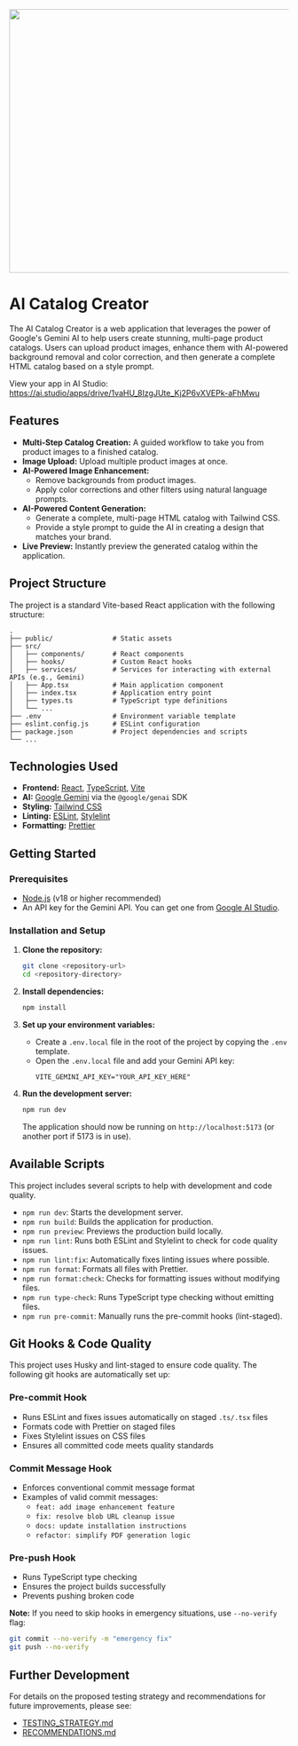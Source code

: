 <div align="center">
<img width="1200" height="475" alt="GHBanner" src="https://github.com/user-attachments/assets/0aa67016-6eaf-458a-adb2-6e31a0763ed6" />
</div>

# AI Catalog Creator

The AI Catalog Creator is a web application that leverages the power of Google's Gemini AI to help users create stunning, multi-page product catalogs. Users can upload product images, enhance them with AI-powered background removal and color correction, and then generate a complete HTML catalog based on a style prompt.

View your app in AI Studio: https://ai.studio/apps/drive/1vaHU_8IzgJUte_Kj2P6vXVEPk-aFhMwu

## Features

- **Multi-Step Catalog Creation:** A guided workflow to take you from product images to a finished catalog.
- **Image Upload:** Upload multiple product images at once.
- **AI-Powered Image Enhancement:**
  - Remove backgrounds from product images.
  - Apply color corrections and other filters using natural language prompts.
- **AI-Powered Content Generation:**
  - Generate a complete, multi-page HTML catalog with Tailwind CSS.
  - Provide a style prompt to guide the AI in creating a design that matches your brand.
- **Live Preview:** Instantly preview the generated catalog within the application.

## Project Structure

The project is a standard Vite-based React application with the following structure:

```
.
├── public/               # Static assets
├── src/
│   ├── components/       # React components
│   ├── hooks/            # Custom React hooks
│   ├── services/         # Services for interacting with external APIs (e.g., Gemini)
│   ├── App.tsx           # Main application component
│   ├── index.tsx         # Application entry point
│   ├── types.ts          # TypeScript type definitions
│   └── ...
├── .env                  # Environment variable template
├── eslint.config.js      # ESLint configuration
├── package.json          # Project dependencies and scripts
└── ...
```

## Technologies Used

- **Frontend:** [React](https://react.dev/), [TypeScript](https://www.typescriptlang.org/), [Vite](https://vitejs.dev/)
- **AI:** [Google Gemini](https://ai.google.dev/) via the `@google/genai` SDK
- **Styling:** [Tailwind CSS](https://tailwindcss.com/)
- **Linting:** [ESLint](https://eslint.org/), [Stylelint](https://stylelint.io/)
- **Formatting:** [Prettier](https://prettier.io/)

## Getting Started

### Prerequisites

- [Node.js](https://nodejs.org/) (v18 or higher recommended)
- An API key for the Gemini API. You can get one from [Google AI Studio](https://aistudio.google.com/app/apikey).

### Installation and Setup

1.  **Clone the repository:**

    ```bash
    git clone <repository-url>
    cd <repository-directory>
    ```

2.  **Install dependencies:**

    ```bash
    npm install
    ```

3.  **Set up your environment variables:**
    - Create a `.env.local` file in the root of the project by copying the `.env` template.
    - Open the `.env.local` file and add your Gemini API key:
      ```
      VITE_GEMINI_API_KEY="YOUR_API_KEY_HERE"
      ```

4.  **Run the development server:**
    ```bash
    npm run dev
    ```
    The application should now be running on `http://localhost:5173` (or another port if 5173 is in use).

## Available Scripts

This project includes several scripts to help with development and code quality.

- `npm run dev`: Starts the development server.
- `npm run build`: Builds the application for production.
- `npm run preview`: Previews the production build locally.
- `npm run lint`: Runs both ESLint and Stylelint to check for code quality issues.
- `npm run lint:fix`: Automatically fixes linting issues where possible.
- `npm run format`: Formats all files with Prettier.
- `npm run format:check`: Checks for formatting issues without modifying files.
- `npm run type-check`: Runs TypeScript type checking without emitting files.
- `npm run pre-commit`: Manually runs the pre-commit hooks (lint-staged).

## Git Hooks & Code Quality

This project uses Husky and lint-staged to ensure code quality. The following git hooks are automatically set up:

### Pre-commit Hook

- Runs ESLint and fixes issues automatically on staged `.ts/.tsx` files
- Formats code with Prettier on staged files
- Fixes Stylelint issues on CSS files
- Ensures all committed code meets quality standards

### Commit Message Hook

- Enforces conventional commit message format
- Examples of valid commit messages:
  - `feat: add image enhancement feature`
  - `fix: resolve blob URL cleanup issue`
  - `docs: update installation instructions`
  - `refactor: simplify PDF generation logic`

### Pre-push Hook

- Runs TypeScript type checking
- Ensures the project builds successfully
- Prevents pushing broken code

**Note:** If you need to skip hooks in emergency situations, use `--no-verify` flag:

```bash
git commit --no-verify -m "emergency fix"
git push --no-verify
```

## Further Development

For details on the proposed testing strategy and recommendations for future improvements, please see:

- [TESTING_STRATEGY.md](./TESTING_STRATEGY.md)
- [RECOMMENDATIONS.md](./RECOMMENDATIONS.md)
